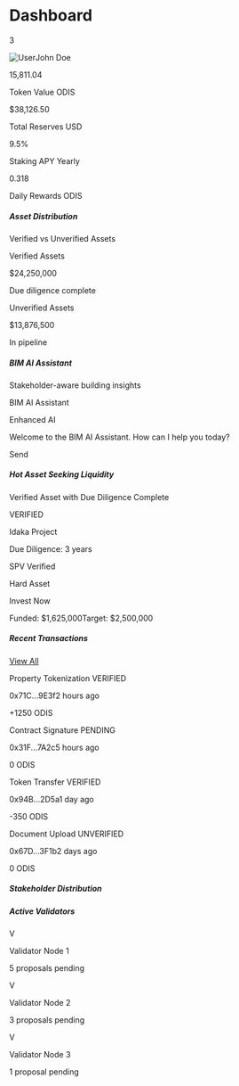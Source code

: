 # Dashboard

3

![User](https://daodiseo.replit.app/static/img/avatar.svg)John Doe

15,811.04

Token Value ODIS

$38,126.50

Total Reserves USD

9.5%

Staking APY Yearly

0.318

Daily Rewards ODIS

##### Asset Distribution

Verified vs Unverified Assets

Verified Assets

$24,250,000

Due diligence complete

Unverified Assets

$13,876,500

In pipeline

##### BIM AI Assistant

Stakeholder-aware building insights

BIM AI Assistant

Enhanced AI

Welcome to the BIM AI Assistant. How can I help you today?

Send

##### Hot Asset Seeking Liquidity

Verified Asset with Due Diligence Complete

VERIFIED

Idaka Project

Due Diligence: 3 years

SPV Verified

Hard Asset


Invest Now


Funded: $1,625,000Target: $2,500,000

##### Recent Transactions

[View All](https://daodiseo.replit.app/contracts)

Property Tokenization VERIFIED

0x71C...9E3f2 hours ago

+1250 ODIS

Contract Signature PENDING

0x31F...7A2c5 hours ago

0 ODIS

Token Transfer VERIFIED

0x94B...2D5a1 day ago

-350 ODIS

Document Upload UNVERIFIED

0x67D...3F1b2 days ago

0 ODIS

##### Stakeholder Distribution

##### Active Validators

V

Validator Node 1

5 proposals pending

V

Validator Node 2

3 proposals pending

V

Validator Node 3

1 proposal pending